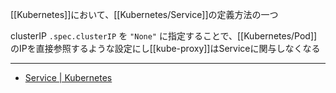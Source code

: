[[Kubernetes]]において、[[Kubernetes/Service]]の定義方法の一つ

clusterIP `.spec.clusterIP` を `"None"` に指定することで、[[Kubernetes/Pod]]のIPを直接参照するような設定にし[[kube-proxy]]はServiceに関与しなくなる

---

- [Service | Kubernetes](https://kubernetes.io/ja/docs/concepts/services-networking/service/#headless-service)